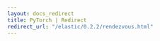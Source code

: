 ```yaml
---
layout: docs_redirect
title: PyTorch | Redirect
redirect_url: "/elastic/0.2.2/rendezvous.html"
---
```

